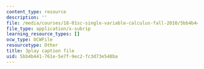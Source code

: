 ```yaml
---
content_type: resource
description: ''
file: /media/courses/18-01sc-single-variable-calculus-fall-2010/5bb4b441761e5e7f9ec2fc3d73e548ba_RiRQDZjYkzo.vtt
file_type: application/x-subrip
learning_resource_types: []
ocw_type: OCWFile
resourcetype: Other
title: 3play caption file
uid: 5bb4b441-761e-5e7f-9ec2-fc3d73e548ba
---
```

